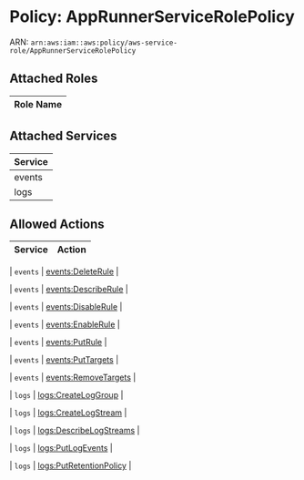 # Policy: AppRunnerServiceRolePolicy

ARN: `arn:aws:iam::aws:policy/aws-service-role/AppRunnerServiceRolePolicy`

## Attached Roles

| Role Name |
|-----------|
## Attached Services

| Service |
|---------|
| events |
| logs |

## Allowed Actions

| Service | Action |
|:-------:|--------|

| `events` | [events:DeleteRule](../actions.md#events:deleterule) |

| `events` | [events:DescribeRule](../actions.md#events:describerule) |

| `events` | [events:DisableRule](../actions.md#events:disablerule) |

| `events` | [events:EnableRule](../actions.md#events:enablerule) |

| `events` | [events:PutRule](../actions.md#events:putrule) |

| `events` | [events:PutTargets](../actions.md#events:puttargets) |

| `events` | [events:RemoveTargets](../actions.md#events:removetargets) |

| `logs` | [logs:CreateLogGroup](../actions.md#logs:createloggroup) |

| `logs` | [logs:CreateLogStream](../actions.md#logs:createlogstream) |

| `logs` | [logs:DescribeLogStreams](../actions.md#logs:describelogstreams) |

| `logs` | [logs:PutLogEvents](../actions.md#logs:putlogevents) |

| `logs` | [logs:PutRetentionPolicy](../actions.md#logs:putretentionpolicy) |
